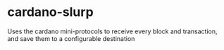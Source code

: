 # cardano-slurp
Uses the cardano mini-protocols to receive every block and transaction, and save them to a configurable destination
